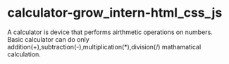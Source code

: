 # calculator-grow_intern-html_css_js
A calculator is device that performs airthmetic operations on numbers. Basic calculator can do only addition(+),subtraction(-),multiplication(*),division(/) mathamatical calculation.
